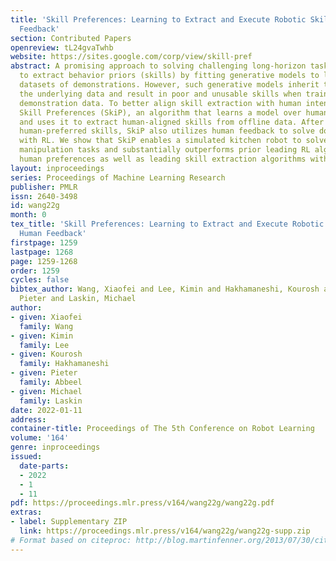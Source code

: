 ```yaml
---
title: 'Skill Preferences: Learning to Extract and Execute Robotic Skills from Human
  Feedback'
section: Contributed Papers
openreview: tL24gvaTwhb
website: https://sites.google.com/corp/view/skill-pref
abstract: A promising approach to solving challenging long-horizon tasks has been
  to extract behavior priors (skills) by fitting generative models to large offline
  datasets of demonstrations. However, such generative models inherit the biases of
  the underlying data and result in poor and unusable skills when trained on imperfect
  demonstration data. To better align skill extraction with human intent we present
  Skill Preferences (SkiP), an algorithm that learns a model over human preferences
  and uses it to extract human-aligned skills from offline data. After extracting
  human-preferred skills, SkiP also utilizes human feedback to solve downstream tasks
  with RL. We show that SkiP enables a simulated kitchen robot to solve complex multi-step
  manipulation tasks and substantially outperforms prior leading RL algorithms with
  human preferences as well as leading skill extraction algorithms without human preferences.
layout: inproceedings
series: Proceedings of Machine Learning Research
publisher: PMLR
issn: 2640-3498
id: wang22g
month: 0
tex_title: 'Skill Preferences: Learning to Extract and Execute Robotic Skills from
  Human Feedback'
firstpage: 1259
lastpage: 1268
page: 1259-1268
order: 1259
cycles: false
bibtex_author: Wang, Xiaofei and Lee, Kimin and Hakhamaneshi, Kourosh and Abbeel,
  Pieter and Laskin, Michael
author:
- given: Xiaofei
  family: Wang
- given: Kimin
  family: Lee
- given: Kourosh
  family: Hakhamaneshi
- given: Pieter
  family: Abbeel
- given: Michael
  family: Laskin
date: 2022-01-11
address:
container-title: Proceedings of The 5th Conference on Robot Learning
volume: '164'
genre: inproceedings
issued:
  date-parts:
  - 2022
  - 1
  - 11
pdf: https://proceedings.mlr.press/v164/wang22g/wang22g.pdf
extras:
- label: Supplementary ZIP
  link: https://proceedings.mlr.press/v164/wang22g/wang22g-supp.zip
# Format based on citeproc: http://blog.martinfenner.org/2013/07/30/citeproc-yaml-for-bibliographies/
---
```


